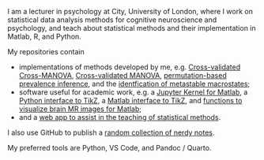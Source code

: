 I am a lecturer in psychology at City, University of London, where I work on statistical data analysis methods for cognitive neuroscience and psychology, and teach about statistical methods and their implementation in Matlab, R, and Python.

My repositories contain

-  implementations of methods developed by me, e.g. [Cross-validated Cross-MANOVA](https://github.com/allefeld/cvcrossmanova), [Cross-validated MANOVA](https://github.com/allefeld/cvmanova), [permutation-based prevalence inference](https://github.com/allefeld/prevalence-permutation), and the [identfication of metastable macrostates](https://github.com/allefeld/metastable-macrostates);
-  software useful for academic work, e.g. a [Jupyter Kernel for Matlab](https://github.com/allefeld/mkernel), a [Python interface to TikZ](https://github.com/allefeld/pytikz), a [Matlab interface to TikZ](https://github.com/allefeld/tikzfig), and [functions to visualize brain MR images for Matlab](https://github.com/allefeld/mrivis);
-  and a [web app to assist in the teaching of statistical methods](https://github.com/allefeld/tykhe).

I also use GitHub to publish a [random collection of nerdy notes](https://allefeld.github.io/nerd-notes/).

My preferred tools are Python, VS Code, and Pandoc / Quarto.
